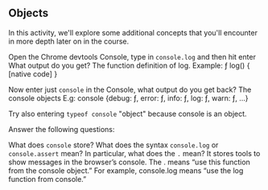 ## Objects

In this activity, we'll explore some additional concepts that you'll encounter in more depth later on in the course.

Open the Chrome devtools Console, type in `console.log` and then hit enter
What output do you get?
    The function definition of log. Example: ƒ log() { [native code] }

Now enter just `console` in the Console, what output do you get back?
    The console objects E.g: console {debug: ƒ, error: ƒ, info: ƒ, log: ƒ, warn: ƒ, …}

Try also entering `typeof console`
    "object" because console is an object.

Answer the following questions:

What does `console` store?
What does the syntax `console.log` or `console.assert` mean? In particular, what does the `.` mean?
    It stores tools to show messages in the browser’s console.
    The . means “use this function from the console object.” For example, console.log means “use the log function from console.”